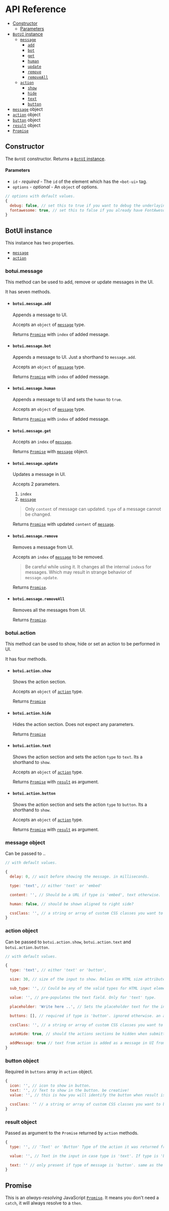 

# API Reference

- [Constructor](#constructor)
  - [Parameters](#parameters)
- [`BotUI` instance](#botui-instance)
    - [`message`](#botui.message)
      - [`add`](#botui.message.add)
      - [`bot`](#botui.message.bot)
      - [`get`](#botui.message.get)
      - [`human`](#botui.message.human)
      - [`update`](#botui.message.update)
      - [`remove`](#botui.message.remove)
      - [`removeAll`](#botui.message.removeAll)
    - [`action`](#botui.action)
      - [`show`](#botui.action.show)
      - [`hide`](#botui.action.hide)
      - [`text`](#botui.action.text)
      - [`button`](#botui.action.button)
- [`message`](#message-object) object
- [`action`](#action-object) object
- [`button`](#button-object) object
- [`result`](#result-object) object
- [`Promise`](#promise)

## Constructor

The `BotUI` constructor. Returns a [`BotUI` instance](#botui-instance).

#### Parameters
  - `id` - _required_ - The `id` of the element which has the `<bot-ui>` tag.
  - `options` - _optional_ - An `object` of options.

  ```javascript
  // options with default values.
  {
    debug: false, // set this to true if you want to debug the underlaying Vue instance
    fontawesome: true, // set this to false if you already have FontAwesome in your project and don't want it to be loaded again by BotUI.
  }
  ```

## BotUI instance

This instance has two properties.

  - [`message`](#botui.message)
  - [`action`](#botui.action)


### botui.message

This method can be used to add, remove or update messages in the UI.

It has seven methods.

- #### `botui.message.add`
  Appends a message to UI.

  Accepts an `object` of [`message`](#message-object) type.

  Returns [`Promise`](#promise) with `index` of added message.

- #### `botui.message.bot`
  Appends a message to UI. Just a shorthand to `message.add`.

  Accepts an `object` of [`message`](#message-object) type.

  Returns [`Promise`](#promise) with `index` of added message.

- #### `botui.message.human`
  Appends a message to UI and sets the `human` to `true`.

  Accepts an `object` of [`message`](#message-object) type.

  Returns [`Promise`](#promise) with `index` of added message.

- #### `botui.message.get`

  Accepts an `index` of [`message`](#message-object).

  Returns [`Promise`](#promise) with [`message`](#message-object) object.

- #### `botui.message.update`
  Updates a message in UI.

  Accepts 2 parameters.
  1. `index`
  2. [`message`](#message-object)

  > Only `content` of message can updated. `type` of a message cannot be changed.

  Returns [`Promise`](#promise) with updated `content` of [`message`](#message-object).

- #### `botui.message.remove`
  Removes a message from UI.

  Accepts an `index` of [`message`](#message-object) to be removed.

  > Be careful while using it. It changes all the internal `index`s for messages. Which may result in strange behavior of `message.update`.

  Returns [`Promise`](#promise).

- #### `botui.message.removeAll`
  Removes all the messages from UI.

  Returns [`Promise`](#promise).

### botui.action

This method can be used to show, hide or set an action to be performed in UI.

It has four methods.

  - #### `botui.action.show`
    Shows the action section.

    Accepts an `object` of [`action`](#action-object) type.

    Returns [`Promise`](#promise)
  - #### `botui.action.hide`
    Hides the action section. Does not expect any parameters.

    Returns [`Promise`](#promise)
  - #### `botui.action.text`
    Shows the action section and sets the action `type` to `text`. Its a shorthand to `show`.

    Accepts an `object` of [`action`](#action-object) type.

    Returns [`Promise`](#promise) with [`result`](#result-object) as argument.
  - #### `botui.action.button`
    Shows the action section and sets the action `type` to `button`. Its a shorthand to `show`.

    Accepts an `object` of [`action`](#action) type.

    Returns [`Promise`](#promise) with [`result`](#result-object) as argument.

### message object

Can be passed to ..

```javascript
// with default values.

{
  delay: 0, // wait before showing the message. in milliseconds.

  type: 'text', // either 'text' or 'embed'

  content: '', // Should be a URL if type is 'embed', text otherwise.

  human: false, // should be shown aligned to right side?

  cssClass: '', // a string or array of custom CSS classes you want to be added.
}
```

### action object

Can be passed to `botui.action.show`, `botui.action.text` and `botui.action.button`.

```javascript
// with default values.

{
  type: 'text', // either 'text' or 'button',

  size: 30, // size of the input to show. Relies on HTML size attribute for input elements.

  sub_type: '', // Could be any of the valid types for HTML input elements. e.g.: number, tel, time, date, email, etc.

  value: '', // pre-populates the text field. Only for 'text' type.

  placeholder: 'Write here ..', // Sets the placeholder text for the input element.

  buttons: [], // required if type is 'button'. ignored otherwise. an array of button objects. at least one object is required.

  cssClass: '', // a string or array of custom CSS classes you want to be added.

  autoHide: true, // should the actions sections be hidden when submitted.

  addMessage: true // text from action is added as a message in UI from human side.
}
```

### button object

Required in `buttons` array in `action` object.

```javascript
{
  icon: '', // icon to show in button.
  text: '', // Text to show in the button. be creative!
  value: '', // this is how you will identify the button when result is returned.

  cssClass: '' // a string or array of custom CSS classes you want to be added.
}
```


### result object

Passed as argument to the `Promise` returned by `action` methods.

```javascript
{
  type: '', // 'Text' or 'Button' Type of the action it was returned from.

  value: '', // Text in the input in case type is 'text'. If type is 'button' then its the same as 'value' in button object.

  text: '' // only present if type of message is 'button'. same as the 'text' in button object.
}
```

## Promise

This is an _always-resolving_ JavaScript <a href="https://developer.mozilla.org/en/docs/Web/JavaScript/Reference/Global_Objects/Promise" target="blank">`Promise`</a>.
It means you don't need a `catch`, it will always resolve to a `then`.
